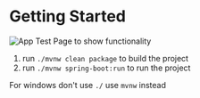 # Getting Started

![App Test Page to show functionality]("images/localhost_8080.png")
1. run `./mvnw clean package` to build the project 
2. run `./mvnw spring-boot:run` to run the project

For windows don't use `./` use `mvnw` instead